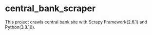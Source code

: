 # central_bank_scraper
This project crawls central bank site with Scrapy Framework(2.6.1) and Python(3.8.10).
